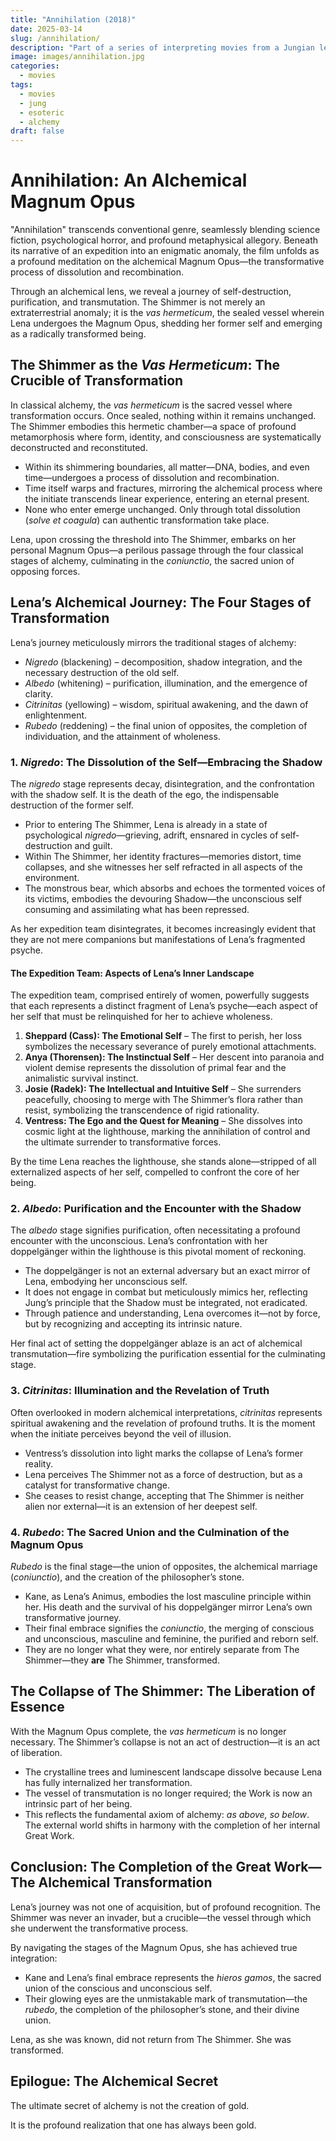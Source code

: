 ```yaml
---
title: "Annihilation (2018)"
date: 2025-03-14
slug: /annihilation/
description: "Part of a series of interpreting movies from a Jungian lens."
image: images/annihilation.jpg
categories:
  - movies
tags:
  - movies
  - jung
  - esoteric
  - alchemy
draft: false
---
```


# Annihilation: An Alchemical Magnum Opus

"Annihilation" transcends conventional genre, seamlessly blending science fiction, psychological horror, and profound metaphysical allegory. Beneath its narrative of an expedition into an enigmatic anomaly, the film unfolds as a profound meditation on the alchemical Magnum Opus—the transformative process of dissolution and recombination.

Through an alchemical lens, we reveal a journey of self-destruction, purification, and transmutation. The Shimmer is not merely an extraterrestrial anomaly; it is the *vas hermeticum*, the sealed vessel wherein Lena undergoes the Magnum Opus, shedding her former self and emerging as a radically transformed being.

## The Shimmer as the *Vas Hermeticum*: The Crucible of Transformation

In classical alchemy, the *vas hermeticum* is the sacred vessel where transformation occurs. Once sealed, nothing within it remains unchanged. The Shimmer embodies this hermetic chamber—a space of profound metamorphosis where form, identity, and consciousness are systematically deconstructed and reconstituted.

* Within its shimmering boundaries, all matter—DNA, bodies, and even time—undergoes a process of dissolution and recombination.
* Time itself warps and fractures, mirroring the alchemical process where the initiate transcends linear experience, entering an eternal present.
* None who enter emerge unchanged. Only through total dissolution (*solve et coagula*) can authentic transformation take place.

Lena, upon crossing the threshold into The Shimmer, embarks on her personal Magnum Opus—a perilous passage through the four classical stages of alchemy, culminating in the *coniunctio*, the sacred union of opposing forces.

## Lena’s Alchemical Journey: The Four Stages of Transformation

Lena’s journey meticulously mirrors the traditional stages of alchemy:

* *Nigredo* (blackening) – decomposition, shadow integration, and the necessary destruction of the old self.
* *Albedo* (whitening) – purification, illumination, and the emergence of clarity.
* *Citrinitas* (yellowing) – wisdom, spiritual awakening, and the dawn of enlightenment.
* *Rubedo* (reddening) – the final union of opposites, the completion of individuation, and the attainment of wholeness.

### 1. *Nigredo*: The Dissolution of the Self—Embracing the Shadow

The *nigredo* stage represents decay, disintegration, and the confrontation with the shadow self. It is the death of the ego, the indispensable destruction of the former self.

* Prior to entering The Shimmer, Lena is already in a state of psychological *nigredo*—grieving, adrift, ensnared in cycles of self-destruction and guilt.
* Within The Shimmer, her identity fractures—memories distort, time collapses, and she witnesses her self refracted in all aspects of the environment.
* The monstrous bear, which absorbs and echoes the tormented voices of its victims, embodies the devouring Shadow—the unconscious self consuming and assimilating what has been repressed.

As her expedition team disintegrates, it becomes increasingly evident that they are not mere companions but manifestations of Lena’s fragmented psyche.

#### The Expedition Team: Aspects of Lena’s Inner Landscape

The expedition team, comprised entirely of women, powerfully suggests that each represents a distinct fragment of Lena’s psyche—each aspect of her self that must be relinquished for her to achieve wholeness.

1.  **Sheppard (Cass): The Emotional Self** – The first to perish, her loss symbolizes the necessary severance of purely emotional attachments.
2.  **Anya (Thorensen): The Instinctual Self** – Her descent into paranoia and violent demise represents the dissolution of primal fear and the animalistic survival instinct.
3.  **Josie (Radek): The Intellectual and Intuitive Self** – She surrenders peacefully, choosing to merge with The Shimmer’s flora rather than resist, symbolizing the transcendence of rigid rationality.
4.  **Ventress: The Ego and the Quest for Meaning** – She dissolves into cosmic light at the lighthouse, marking the annihilation of control and the ultimate surrender to transformative forces.

By the time Lena reaches the lighthouse, she stands alone—stripped of all externalized aspects of her self, compelled to confront the core of her being.

### 2. *Albedo*: Purification and the Encounter with the Shadow

The *albedo* stage signifies purification, often necessitating a profound encounter with the unconscious. Lena’s confrontation with her doppelgänger within the lighthouse is this pivotal moment of reckoning.

* The doppelgänger is not an external adversary but an exact mirror of Lena, embodying her unconscious self.
* It does not engage in combat but meticulously mimics her, reflecting Jung’s principle that the Shadow must be integrated, not eradicated.
* Through patience and understanding, Lena overcomes it—not by force, but by recognizing and accepting its intrinsic nature.

Her final act of setting the doppelgänger ablaze is an act of alchemical transmutation—fire symbolizing the purification essential for the culminating stage.

### 3. *Citrinitas*: Illumination and the Revelation of Truth

Often overlooked in modern alchemical interpretations, *citrinitas* represents spiritual awakening and the revelation of profound truths. It is the moment when the initiate perceives beyond the veil of illusion.

* Ventress’s dissolution into light marks the collapse of Lena’s former reality.
* Lena perceives The Shimmer not as a force of destruction, but as a catalyst for transformative change.
* She ceases to resist change, accepting that The Shimmer is neither alien nor external—it is an extension of her deepest self.

### 4. *Rubedo*: The Sacred Union and the Culmination of the Magnum Opus

*Rubedo* is the final stage—the union of opposites, the alchemical marriage (*coniunctio*), and the creation of the philosopher’s stone.

* Kane, as Lena’s Animus, embodies the lost masculine principle within her. His death and the survival of his doppelgänger mirror Lena’s own transformative journey.
* Their final embrace signifies the *coniunctio*, the merging of conscious and unconscious, masculine and feminine, the purified and reborn self.
* They are no longer what they were, nor entirely separate from The Shimmer—they **are** The Shimmer, transformed.

## The Collapse of The Shimmer: The Liberation of Essence

With the Magnum Opus complete, the *vas hermeticum* is no longer necessary. The Shimmer’s collapse is not an act of destruction—it is an act of liberation.

* The crystalline trees and luminescent landscape dissolve because Lena has fully internalized her transformation.
* The vessel of transmutation is no longer required; the Work is now an intrinsic part of her being.
* This reflects the fundamental axiom of alchemy: *as above, so below*. The external world shifts in harmony with the completion of her internal Great Work.

## Conclusion: The Completion of the Great Work—The Alchemical Transformation

Lena’s journey was not one of acquisition, but of profound recognition. The Shimmer was never an invader, but a crucible—the vessel through which she underwent the transformative process.

By navigating the stages of the Magnum Opus, she has achieved true integration:

* Kane and Lena’s final embrace represents the *hieros gamos*, the sacred union of the conscious and unconscious self.
* Their glowing eyes are the unmistakable mark of transmutation—the *rubedo*, the completion of the philosopher’s stone, and their divine union.

Lena, as she was known, did not return from The Shimmer. She was transformed.

## Epilogue: The Alchemical Secret

The ultimate secret of alchemy is not the creation of gold.

It is the profound realization that one has always been gold.
